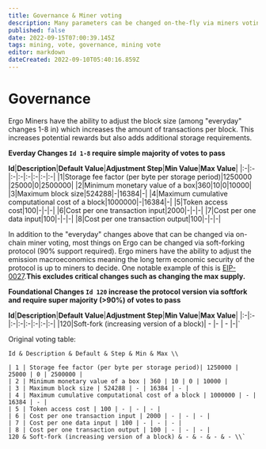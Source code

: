 ```yaml
---
title: Governance & Miner voting
description: Many parameters can be changed on-the-fly via miners voting
published: false
date: 2022-09-15T07:00:39.145Z
tags: mining, vote, governance, mining vote
editor: markdown
dateCreated: 2022-09-10T05:40:16.859Z
---
```


# Governance 
Ergo Miners have the ability to adjust the block size (among "everyday" changes 1-8 in) which increases the amount of transactions per block. This increases potential rewards but also adds additional storage requirements. 

**Everday Changes `Id 1-8` require simple majority of votes to pass**

**Id**|**Description**|**Default Value**|**Adjustment Step**|**Min Value**|**Max Value**|
|:-|:-|:-|:-|:-|:-|:-|:-|
|1|Storage fee factor (per byte per storage period)|1250000 |25000|0|2500000|
|2|Minimum monetary value of a box|360|10|0|10000| 
|3|Maximum block size|524288|-|16384|-|
|4|Maximum cumulative computational cost of a block|1000000|-|16384|-|
|5|Token access cost|100|-|-|-|
|6|Cost per one transaction input|2000|-|-|-|
|7|Cost per one data input|100|-|-|-|
|8|Cost per one transaction output|100|-|-|-|
   


In addition to the "everyday" changes above that can be changed via on-chain miner voting, most things on Ergo can be changed via soft-forking protocol (90% support required). Ergo miners have the ability to adjust the emission macroeconomics meaning the long term economic security of the protocol is up to miners to decide. One notable example of this is [EIP-0027](https://github.com/ergoplatform/eips/blob/master/eip-0027.md).**This excludes critical changes such as changing the max supply.**

**Foundational Changes `Id 120`  increase the protocol version via softfork and require super majority (>90%) of votes to pass**

**Id**|**Description**|**Default Value**|**Adjustment Step**|**Min Value**|**Max Value**|
|:-|:-|:-|:-|:-|:-|:-|:-|
|120|Soft-fork (increasing version of a block)| - |- | - |-|`


Original voting table:

    Id & Description & Default & Step & Min & Max \\

    | 1 | Storage fee factor (per byte per storage period)| 1250000 | 25000 | 0 | 2500000 |
    | 2 | Minimum monetary value of a box | 360 | 10 | 0 | 10000 | 
    | 3 | Maximum block size | 524288 | - | 16384 | - |
    | 4 | Maximum cumulative computational cost of a block | 1000000 | - | 16384 | - |
    | 5 | Token access cost | 100 | - | - | - |
    | 6 | Cost per one transaction input | 2000 | - | - | - |
    | 7 | Cost per one data input | 100 | - | - | - |
    | 8 | Cost per one transaction output | 100 | - | - | - |
    120 & Soft-fork (increasing version of a block) & - & - & - & - \\`